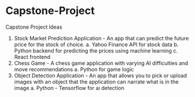 # Capstone-Project

Capstone Project Ideas
1. Stock Market Prediction Application - An app that can predict the future price for the stock of choice.
    a. Yahoo Finance API for stock data
    b. Python backend for predicting the prices using machine learning
    c. React frontend
2. Chess Game - A chess game application with varying AI difficulties and move recommendations
    a. Python for game logic
3. Object Detection Application - An app that allows you to pick or upload images with an object that the application can narrate what is in the image
    a. Python - Tensorflow for ai detection
